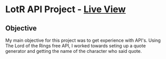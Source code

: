 # LotR API Project - [Live View](https://robisonwebdev.github.io/lotr-api-project/)

## Objective
My main objective for this project was to get experience with API's. Using The Lord of the Rings free API, I worked towards seting up a quote generator and getting the name of the character who said quote.